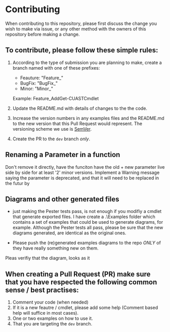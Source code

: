 # Contributing

When contributing to this repository, please first discuss the change you wish to make via issue,
or any other method with the owners of this repository before making a change. 


## To contribute, please follow these simple rules:
1. According to the type of submission you are planning to make, create a branch named with one of these prefixes:
     - Feauture: "Feature_"
     - BugFix: "BugFix_"
     - Minor: "Minor_"
     
     Example: Feature_AddGet-CUASTCmdlet
     
2. Update the README.md with details of changes to the the code. 
3. Increase the version numbers in any examples files and the README.md to the new version that this
   Pull Request would represent. The versioning scheme we use is [SemVer](http://semver.org/).
4. Create the PR to the `dev` branch *only*. 

## Renaming a Parameter in a function

Don't remove it directly, have the funciton have the old + new parameter live side by side for at least '2' minor versions. 
Implement a Warning message saying the parameter is deprecated, and that it will need to be replaced in the futur by <ParameterName>

## Diagrams and other generated files


- just making the Pester tests pass, is not enough if you modifiy a cmdlet that generate exported files. 
I have create a .\Examples folder which contains a set of examples that could be used to generate diagrams, for example. Although the Pester tests all pass, please be sure that the new diagrams generated, are identical as the original ones.

- Please push the (re)generated examples diagrams to the repo *ONLY* of they have really something new on them.



Pleas verifiy that the diagram, looks as it 

## When creating a Pull Request (PR) make sure that you have respected the following common sense / best practises:

 1) Comment your code (when needed)
 2) If it is a new feautre / cmdlet, please add some help (Comment based help will suffice in most cases).
 3) One or two examples on how to use it.
 4) That you are targeting the `dev` branch.
    
    
